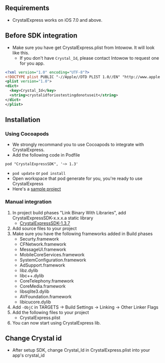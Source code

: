 ## Requirements
- CrystalExpress works on iOS 7.0 and above.

## Before SDK integration
- Make sure you have get CrystalExpress.plist from Intowow. It will look like this.
    - If you don't have `Crystal_Id`, please contact Intowow to request one for you app.

```xml
<?xml version="1.0" encoding="UTF-8"?>
<!DOCTYPE plist PUBLIC "-//Apple//DTD PLIST 1.0//EN" "http://www.apple.com/DTDs/PropertyList-1.0.dtd">
<plist version="1.0">
<dict>
  <key>Crystal_Id</key>
  <string>crystalidforiostestingdonotuseit</string>
</dict>
</plist>
```

## Installation
### Using Cocoapods
- We strongly recommand you to use Cocoapods to integrate with CrystalExpress.
- Add the following code in Podfile
```
pod "CrystalExpressSDK", '~> 1.3'
```
- `pod update` or `pod install`
- Open workspace that pod generate for you, you're ready to use CrystalExpress
- Here's a [sample project](https://github.com/roylo/CrystalExpressSample)

### Manual integration
1. In project build phases "Link Binary With Libraries", add CrystalExpressSDK-x.x.x.a static library
    - [CrystalExpressSDK-1.3.7](https://s3-ap-northeast-1.amazonaws.com/intowow/ios_manual_sdk/CrystalExpressSDK-1.3.7.zip)
2. Add source files to your project
3. Make sure you have the following frameworks added in Build phases
    - Securty.framework
    - CFNetwork.framework
    - MessageUI.framework
    - MobileCoreServices.framework
    - SystemConfiguration.framework
    - AdSupport.framework
    - libz.dylib
    - libc++.dylib
    - CoreTelephony.framework
    - CoreMedia.framework
    - libsqlite3.dylib
    - AVFoundation.framework
    - libicucore.dylib
4. Add `-ObjC` in TARGETS -> Build Settings -> Linking -> Other Linker Flags
5. Add the following files to your project
    - CrystalExpress.plist
6. You can now start using CrystalExpress lib.

## Change Crystal id
- After setup SDK, change Crystal_Id in CrystalExpress.plist into your app's crystal_id
